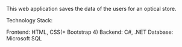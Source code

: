 This web application saves the data of the users for an optical store.

Technology Stack:

Frontend: HTML, CSS(+ Bootstrap 4)
Backend: C#, .NET
Database: Microsoft SQL
